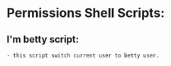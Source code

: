 # Permissions Shell Scripts:

## I'm betty script:
    - this script switch current user to betty user.